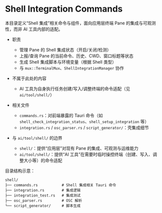 # Shell Integration Commands

本目录定义“Shell 集成”相关命令与组件，面向应用层终端 Pane 的集成与可观测性，而非 AI 工具内部的适配。

- 职责
  - 管理 Pane 的 Shell 集成状态（开启/关闭/检测）
  - 上报/查询 Pane 的当前命令、历史、CWD、窗口标题等状态
  - 生成 Shell 集成脚本与环境变量（根据 Shell 类型）
  - 与 `mux::TerminalMux`、`ShellIntegrationManager` 协作

- 不属于此处的内容
  - AI 工具为自身执行任务创建/写入/调整终端的命令适配（见 `ai/tool/shell/`）

- 相关文件
  - `commands.rs`：对前端暴露的 Tauri 命令（如 `shell_check_integration_status`、`shell_setup_integration` 等）
  - `integration.rs` / `osc_parser.rs` / `script_generator/`：壳集成细节

- 与 `ai/tool/shell/` 的边界
  - `shell/`：提供“应用层”对现有 Pane 的集成、可观测与运维能力
  - `ai/tool/shell/`：提供“AI 工具”在需要时临时操控终端（创建、写入、调整大小等）的命令适配

目录结构示意：

```text
shell/
├── commands.rs           # Shell 集成相关 Tauri 命令
├── integration.rs        # 集成逻辑
├── integration_test.rs   # 集成测试
├── osc_parser.rs         # OSC 解析
└── script_generator/     # 脚本生成
```
